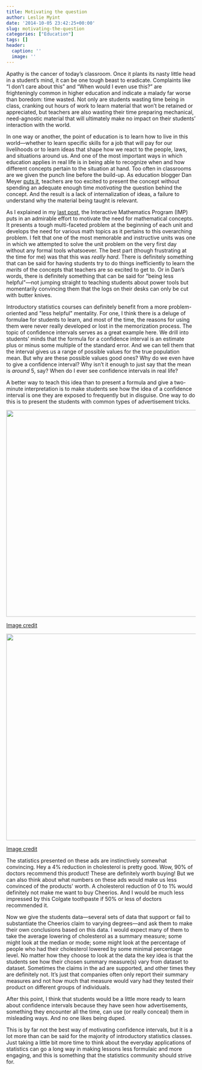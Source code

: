 ```yaml
---
title: Motivating the question
author: Leslie Myint
date: '2014-10-05 23:42:25+00:00'
slug: motivating-the-question
categories: ["Education"]
tags: []
header:
  caption: ''
  image: ''
---
```


Apathy is the cancer of today’s classroom. Once it plants its nasty little head in a student’s mind, it can be one tough beast to eradicate. Complaints like “I don’t care about this” and “When would I even use this?” are frighteningly common in higher education and indicate a malady far worse than boredom: time wasted. Not only are students wasting time being in class, cranking out hours of work to learn material that won’t be retained or appreciated, but teachers are also wasting their time preparing mechanical, need-agnostic material that will ultimately make no impact on their students’ interaction with the world.

In one way or another, the point of education is to learn how to live in this world—whether to learn specific skills for a job that will pay for our livelihoods or to learn ideas that shape how we react to the people, laws, and situations around us. And one of the most important ways in which education applies in real life is in being able to recognize when and how different concepts pertain to the situation at hand. Too often in classrooms are we given the punch line before the build-up. As education blogger Dan Meyer [puts it](http://blog.mrmeyer.com/2014/developing-the-question-needs-improvement/), teachers are too excited to present the concept without spending an adequate enough time _motivating_ the question behind the concept. And the result is a lack of internalization of ideas, a failure to understand why the material being taught is relevant.

As I explained in my [last post](../imp-perspectives), the Interactive Mathematics Program (IMP) puts in an admirable effort to motivate the need for mathematical concepts. It presents a tough multi-faceted problem at the beginning of each unit and develops the need for various math topics as it pertains to this overarching problem. I felt that one of the most memorable and instructive units was one in which we attempted to solve the unit problem on the very first day without any formal tools whatsoever. The best part (though frustrating at the time for me) was that this was _really hard_. There is definitely something that can be said for having students try to do things inefficiently to learn the _merits_ of the concepts that teachers are so excited to get to. Or in Dan’s words, there is definitely something that can be said for "being less helpful"—not jumping straight to teaching students about power tools but momentarily convincing them that the logs on their desks can only be cut with butter knives.

Introductory statistics courses can definitely benefit from a more problem-oriented and "less helpful" mentality. For one, I think there is a deluge of formulae for students to learn, and most of the time, the reasons for using them were never really developed or lost in the memorization process. The topic of confidence intervals serves as a great example here. We drill into students’ minds that the formula for a confidence interval is an estimate plus or minus some multiple of the standard error. And we can tell them that the interval gives us a range of possible values for the true population mean. But why are these possible values good ones? Why do we even have to give a confidence interval? Why isn’t it enough to just say that the mean is _around_ 5, say? When do I ever see confidence intervals in real life?

A better way to teach this idea than to present a formula and give a two-minute interpretation is to make students see how the idea of a confidence interval is one they are exposed to frequently but in disguise. One way to do this is to present the students with common types of advertisement tricks.


<img src="http://images.teamsugar.com/files/upl2/1/15259/20_2009/ce49a981caec0edd_cheerios.preview.jpg" width=550>
<p class="caption"><a href="http://www.popsugar.com/food/FDA-Packaged-Foods-Health-Claims-Make-Them-Drugs-3147756">Image credit</a></p>


<img src="http://lesliemyint.files.wordpress.com/2014/10/c7ae7-colgate.jpg" width=550>
<p class="caption"><a href="http://www.bitedowndeals.com/blog/category/preventive-dentistry">Image credit</a></p>

The statistics presented on these ads are instinctively somewhat convincing. Hey a 4% reduction in cholesterol is pretty good. Wow, 90% of doctors recommend this product! These are definitely worth buying! But we can also think about what numbers on these ads would make us less convinced of the products' worth. A cholesterol reduction of 0 to 1% would definitely not make me want to buy Cheerios. And I would be much less impressed by this Colgate toothpaste if 50% or less of doctors recommended it.

Now we give the students data—several sets of data that support or fail to substantiate the Cheerios claim to varying degrees—and ask them to make their own conclusions based on this data. I would expect many of them to take the average lowering of cholesterol as a summary measure; some might look at the median or mode; some might look at the percentage of people who had their cholesterol lowered by some minimal percentage level. No matter how they choose to look at the data the key idea is that the students see how their chosen summary measure(s) vary from dataset to dataset. Sometimes the claims in the ad are supported, and other times they are definitely not. It’s just that companies often only report their summary measures and not how much that measure would vary had they tested their product on different groups of individuals.

After this point, I think that students would be a little more ready to learn about confidence intervals because they have seen how advertisements, something they encounter all the time, can use (or really conceal) them in misleading ways. And no one likes being duped.

This is by far not the best way of motivating confidence intervals, but it is a lot more than can be said for the majority of introductory statistics classes. Just taking a little bit more time to think about the everyday applications of statistics can go a long way in making lessons less formulaic and more engaging, and this is something that the statistics community should strive for.
